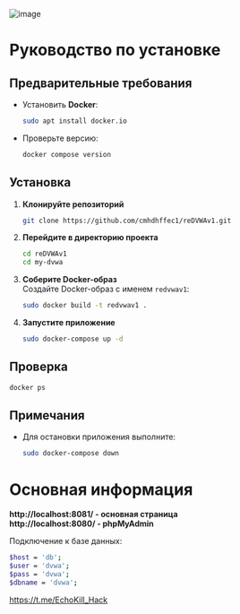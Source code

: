 ![image](https://github.com/user-attachments/assets/c3a90a67-f45a-4856-beb0-4fc71a9bee97)

# Руководство по установке

## Предварительные требования

- Установить **Docker**:
  ```bash
  sudo apt install docker.io
  ```
- Проверьте версию:
  ```bash
  docker compose version
  ```

## Установка

1. **Клонируйте репозиторий**  
   ```bash
   git clone https://github.com/cmhdhffec1/reDVWAv1.git
   ```

2. **Перейдите в директорию проекта**  
   ```bash
   cd reDVWAv1
   cd my-dvwa
   ```

3. **Соберите Docker-образ**  
   Создайте Docker-образ с именем `redvwav1`:
   ```bash
   sudo docker build -t redvwav1 .
   ```

4. **Запустите приложение**  
   ```bash
   sudo docker-compose up -d
   ```

## Проверка
```bash
docker ps
```

## Примечания
- Для остановки приложения выполните:
  ```bash
  sudo docker-compose down
  ```

# Основная информация

**http://localhost:8081/ - основная страница**  
**http://localhost:8080/ - phpMyAdmin**

Подключение к базе данных:
```bash
$host = 'db';
$user = 'dvwa';
$pass = 'dvwa';
$dbname = 'dvwa';
```

https://t.me/EchoKill_Hack
